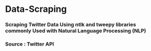 # Data-Scraping
### Scraping Twitter Data Using ntlk and tweepy libraries commonly Used with Natural Language Processing (NLP)
### Source : Twitter API

